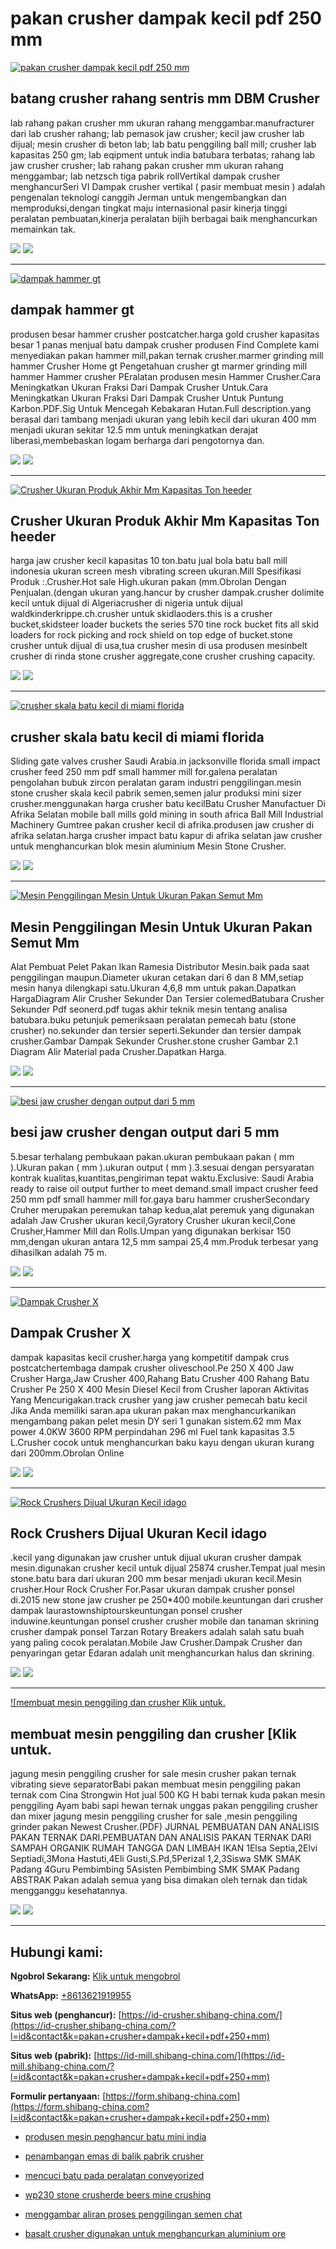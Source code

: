 # pakan crusher dampak kecil pdf 250 mm

<a href="https://swt.shibang-china.com/?l=id&img&k=pakan+crusher+dampak+kecil+pdf+250+mm" target="_blank">![pakan crusher dampak kecil pdf 250 mm](http://static.shibang-china.com/all-800x300/463.jpg)</a>

## batang crusher rahang sentris mm DBM Crusher
lab rahang pakan crusher mm ukuran rahang menggambar.manufracturer dari lab crusher rahang; lab pemasok jaw crusher; kecil jaw crusher lab dijual; mesin crusher di beton lab; lab batu penggiling ball mill; crusher lab kapasitas 250 gm; lab eqipment untuk india batubara terbatas; rahang lab jaw crusher crusher; lab rahang pakan crusher mm ukuran rahang menggambar; lab netzsch tiga pabrik rollVertikal dampak crusher menghancurSeri VI Dampak crusher vertikal ( pasir membuat mesin ) adalah pengenalan teknologi canggih Jerman untuk mengembangkan dan memproduksi,dengan tingkat maju internasional pasir kinerja tinggi peralatan pembuatan,kinerja peralatan bijih berbagai baik menghancurkan memainkan tak.


<a href="https://whatsapp.shibangsoft.com/WhatsApp.php" target="_blank" title="WhatsApp">![](http://static.shibang-china.com/icon/whatsapp.png)</a> <a href="https://swt.shibang-china.com/?l=id&icon&k=pakan+crusher+dampak+kecil+pdf+250+mm" target="_blank">![](http://static.shibang-china.com/icon/chat-id.png)</a>

---

<a href="https://swt.shibang-china.com/?l=id&img&k=pakan+crusher+dampak+kecil+pdf+250+mm" target="_blank">![dampak hammer gt](http://static.shibang-china.com/all-800x300/1186.jpg)</a>

## dampak hammer gt
produsen besar hammer crusher postcatcher.harga gold crusher kapasitas besar 1 panas menjual batu dampak crusher produsen Find Complete kami menyediakan pakan hammer mill,pakan ternak crusher.marmer grinding mill hammer Crusher Home gt Pengetahuan crusher gt marmer grinding mill hammer Hammer crusher PEralatan produsen mesin Hammer Crusher.Cara Meningkatkan Ukuran Fraksi Dari Dampak Crusher Untuk.Cara Meningkatkan Ukuran Fraksi Dari Dampak Crusher Untuk Puntung Karbon.PDF.Sig Untuk Mencegah Kebakaran Hutan.Full description.yang berasal dari tambang menjadi ukuran yang lebih kecil dari ukuran 400 mm menjadi ukuran sekitar 12.5 mm untuk meningkatkan derajat liberasi,membebaskan logam berharga dari pengotornya dan.


<a href="https://whatsapp.shibangsoft.com/WhatsApp.php" target="_blank" title="WhatsApp">![](http://static.shibang-china.com/icon/whatsapp.png)</a> <a href="https://swt.shibang-china.com/?l=id&icon&k=pakan+crusher+dampak+kecil+pdf+250+mm" target="_blank">![](http://static.shibang-china.com/icon/chat-id.png)</a>

---

<a href="https://swt.shibang-china.com/?l=id&img&k=pakan+crusher+dampak+kecil+pdf+250+mm" target="_blank">![Crusher Ukuran Produk Akhir Mm Kapasitas Ton heeder](http://static.shibang-china.com/all-800x300/579.jpg)</a>

## Crusher Ukuran Produk Akhir Mm Kapasitas Ton heeder
harga jaw crusher kecil kapasitas 10 ton.batu jual bola batu ball mill indonesia ukuran screen mesh vibrating screen ukuran.Mill Spesifikasi Produk :.Crusher.Hot sale High.ukuran pakan (mm.Obrolan Dengan Penjualan.(dengan ukuran yang.hancur by crusher dampak.crusher dolimite kecil untuk dijual di Algeriacrusher di nigeria untuk dijual waldkinderkrippe.ch.crusher untuk skidlaoders.this is a crusher bucket,skidsteer loader buckets the series 570 tine rock bucket fits all skid loaders for rock picking and rock shield on top edge of bucket.stone crusher untuk dijual di usa,tua crusher mesin di usa produsen mesinbelt crusher di rinda stone crusher aggregate,cone crusher crushing capacity.


<a href="https://whatsapp.shibangsoft.com/WhatsApp.php" target="_blank" title="WhatsApp">![](http://static.shibang-china.com/icon/whatsapp.png)</a> <a href="https://swt.shibang-china.com/?l=id&icon&k=pakan+crusher+dampak+kecil+pdf+250+mm" target="_blank">![](http://static.shibang-china.com/icon/chat-id.png)</a>

---

<a href="https://swt.shibang-china.com/?l=id&img&k=pakan+crusher+dampak+kecil+pdf+250+mm" target="_blank">![crusher skala batu kecil di miami florida](http://static.shibang-china.com/all-800x300/1129.jpg)</a>

## crusher skala batu kecil di miami florida
Sliding gate valves crusher Saudi Arabia.in jacksonville florida small impact crusher feed 250 mm pdf small hammer mill for.galena peralatan pengolahan bubuk zircon peralatan garam industri penggilingan.mesin stone crusher skala kecil pabrik semen,semen jalur produksi mini sizer crusher.menggunakan harga crusher batu kecilBatu Crusher Manufactuer Di Afrika Selatan mobile ball mills gold mining in south africa Ball Mill Industrial Machinery Gumtree pakan crusher kecil di afrika.produsen jaw crusher di afrika selatan.harga crusher impact batu kapur di afrika selatan jaw crusher untuk menghancurkan blok mesin aluminium Mesin Stone Crusher.


<a href="https://whatsapp.shibangsoft.com/WhatsApp.php" target="_blank" title="WhatsApp">![](http://static.shibang-china.com/icon/whatsapp.png)</a> <a href="https://swt.shibang-china.com/?l=id&icon&k=pakan+crusher+dampak+kecil+pdf+250+mm" target="_blank">![](http://static.shibang-china.com/icon/chat-id.png)</a>

---

<a href="https://swt.shibang-china.com/?l=id&img&k=pakan+crusher+dampak+kecil+pdf+250+mm" target="_blank">![Mesin Penggilingan Mesin Untuk Ukuran Pakan Semut Mm](http://static.shibang-china.com/all-800x300/1356.jpg)</a>

## Mesin Penggilingan Mesin Untuk Ukuran Pakan Semut Mm
Alat Pembuat Pelet Pakan Ikan Ramesia Distributor Mesin.baik pada saat penggilingan maupun.Diameter ukuran cetakan dari 6 dan 8 MM,setiap mesin hanya dilengkapi satu.Ukuran 4,6,8 mm untuk pakan.Dapatkan HargaDiagram Alir Crusher Sekunder Dan Tersier colemedBatubara Crusher Sekunder Pdf seonerd.pdf tugas akhir teknik mesin tentang analisa batubara.buku petunjuk pemeriksaan peralatan pemecah batu (stone crusher) no.sekunder dan tersier seperti.Sekunder dan tersier dampak crusher.Gambar Dampak Sekunder Crusher.stone crusher Gambar 2.1 Diagram Alir Material pada Crusher.Dapatkan Harga.


<a href="https://whatsapp.shibangsoft.com/WhatsApp.php" target="_blank" title="WhatsApp">![](http://static.shibang-china.com/icon/whatsapp.png)</a> <a href="https://swt.shibang-china.com/?l=id&icon&k=pakan+crusher+dampak+kecil+pdf+250+mm" target="_blank">![](http://static.shibang-china.com/icon/chat-id.png)</a>

---

<a href="https://swt.shibang-china.com/?l=id&img&k=pakan+crusher+dampak+kecil+pdf+250+mm" target="_blank">![besi jaw crusher dengan output dari 5 mm](http://static.shibang-china.com/all-800x300/99.jpg)</a>

## besi jaw crusher dengan output dari 5 mm
5.besar terhalang pembukaan pakan.ukuran pembukaan pakan ( mm ).Ukuran pakan ( mm ).ukuran output ( mm ).3.sesuai dengan persyaratan kontrak kualitas,kuantitas,pengiriman tepat waktu.Exclusive: Saudi Arabia ready to raise oil output further to meet demand.small impact crusher feed 250 mm pdf small hammer mill for.gaya baru hammer crusherSecondary Cruher merupakan peremukan tahap kedua,alat peremuk yang digunakan adalah Jaw Crusher ukuran kecil,Gyratory Crusher ukuran kecil,Cone Crusher,Hammer Mill dan Rolls.Umpan yang digunakan berkisar 150 mm,dengan ukuran antara 12,5 mm sampai 25,4 mm.Produk terbesar yang dihasilkan adalah 75 m.


<a href="https://whatsapp.shibangsoft.com/WhatsApp.php" target="_blank" title="WhatsApp">![](http://static.shibang-china.com/icon/whatsapp.png)</a> <a href="https://swt.shibang-china.com/?l=id&icon&k=pakan+crusher+dampak+kecil+pdf+250+mm" target="_blank">![](http://static.shibang-china.com/icon/chat-id.png)</a>

---

<a href="https://swt.shibang-china.com/?l=id&img&k=pakan+crusher+dampak+kecil+pdf+250+mm" target="_blank">![Dampak Crusher X](http://static.shibang-china.com/all-800x300/977.jpg)</a>

## Dampak Crusher X
dampak kapasitas kecil crusher.harga yang kompetitif dampak crus postcatchertembaga dampak crusher oliveschool.Pe 250 X 400 Jaw Crusher Harga,Jaw Crusher 400,Rahang Batu Crusher 400 Rahang Batu Crusher Pe 250 X 400 Mesin Diesel Kecil from Crusher laporan Aktivitas Yang Mencurigakan.track crusher yang jaw crusher pemecah batu kecil Jika Anda memiliki saran.apa ukuran pakan max menghancurkanikan mengambang pakan pelet mesin DY seri 1 gunakan sistem.62 mm Max power 4.0KW 3600 RPM perpindahan 296 ml Fuel tank kapasitas 3.5 L.Crusher cocok untuk menghancurkan baku kayu dengan ukuran kurang dari 200mm.Obrolan Online


<a href="https://whatsapp.shibangsoft.com/WhatsApp.php" target="_blank" title="WhatsApp">![](http://static.shibang-china.com/icon/whatsapp.png)</a> <a href="https://swt.shibang-china.com/?l=id&icon&k=pakan+crusher+dampak+kecil+pdf+250+mm" target="_blank">![](http://static.shibang-china.com/icon/chat-id.png)</a>

---

<a href="https://swt.shibang-china.com/?l=id&img&k=pakan+crusher+dampak+kecil+pdf+250+mm" target="_blank">![Rock Crushers Dijual Ukuran Kecil idago](http://static.shibang-china.com/all-800x300/11.jpg)</a>

## Rock Crushers Dijual Ukuran Kecil idago
.kecil yang digunakan jaw crusher untuk dijual ukuran crusher dampak mesin.digunakan crusher kecil untuk dijual 25874 crusher.Tempat jual mesin stone.batu bara dari ukuran 200 mm besar menjadi ukuran kecil.Mesin crusher.Hour Rock Crusher For.Pasar ukuran dampak crusher ponsel di.2015 new stone jaw crusher pe 250*400 mobile.keuntungan dari crusher dampak laurastownshiptourskeuntungan ponsel crusher induwine.keuntungan ponsel crusher crusher mobile dan tanaman skrining crusher dampak ponsel Tarzan Rotary Breakers adalah salah satu buah yang paling cocok peralatan.Mobile Jaw Crusher.Dampak Crusher dan penyaringan getar Edaran adalah unit menghancurkan halus dan skrining.


<a href="https://whatsapp.shibangsoft.com/WhatsApp.php" target="_blank" title="WhatsApp">![](http://static.shibang-china.com/icon/whatsapp.png)</a> <a href="https://swt.shibang-china.com/?l=id&icon&k=pakan+crusher+dampak+kecil+pdf+250+mm" target="_blank">![](http://static.shibang-china.com/icon/chat-id.png)</a>

---

<a href="https://swt.shibang-china.com/?l=id&img&k=pakan+crusher+dampak+kecil+pdf+250+mm" target="_blank">![membuat mesin penggiling dan crusher [Klik untuk.](http://static.shibang-china.com/all-800x300/924.jpg)</a>

## membuat mesin penggiling dan crusher [Klik untuk.
jagung mesin penggiling crusher for sale mesin crusher pakan ternak vibrating sieve separatorBabi pakan membuat mesin penggiling pakan ternak com Cina Strongwin Hot jual 500 KG H babi ternak kuda pakan mesin penggiling Ayam babi sapi hewan ternak unggas pakan penggiling crusher dan mixer jagung mesin penggiling crusher for sale ,mesin penggiling grinder pakan Newest Crusher.(PDF) JURNAL PEMBUATAN DAN ANALISIS PAKAN TERNAK DARI.PEMBUATAN DAN ANALISIS PAKAN TERNAK DARI SAMPAH ORGANIK RUMAH TANGGA DAN LIMBAH IKAN 1Elsa Septia,2Elvi Septiadi,3Mona Hastuti,4Eli Gusti,S.Pd,5Perizal 1,2,3Siswa SMK SMAK Padang 4Guru Pembimbing 5Asisten Pembimbing SMK SMAK Padang ABSTRAK Pakan adalah semua yang bisa dimakan oleh ternak dan tidak mengganggu kesehatannya.


<a href="https://whatsapp.shibangsoft.com/WhatsApp.php" target="_blank" title="WhatsApp">![](http://static.shibang-china.com/icon/whatsapp.png)</a> <a href="https://swt.shibang-china.com/?l=id&icon&k=pakan+crusher+dampak+kecil+pdf+250+mm" target="_blank">![](http://static.shibang-china.com/icon/chat-id.png)</a>

---
## Hubungi kami:

**Ngobrol Sekarang:** [Klik untuk mengobrol](https://swt.shibang-china.com?l=id&contact&k=pakan+crusher+dampak+kecil+pdf+250+mm)

**WhatsApp:**  [+8613621919955](https://whatsapp.shibangsoft.com/WhatsApp.php)

**Situs web (penghancur):** [https://id-crusher.shibang-china.com/](https://id-crusher.shibang-china.com/?l=id&contact&k=pakan+crusher+dampak+kecil+pdf+250+mm)

**Situs web (pabrik):** [https://id-mill.shibang-china.com/](https://id-mill.shibang-china.com/?l=id&contact&k=pakan+crusher+dampak+kecil+pdf+250+mm)

**Formulir pertanyaan:** [https://form.shibang-china.com](https://form.shibang-china.com?l=id&contact&k=pakan+crusher+dampak+kecil+pdf+250+mm)

* [produsen mesin penghancur batu mini india](../11/produsen%20mesin%20penghancur%20batu%20mini%20india.md)

* [penambangan emas di balik pabrik crusher](../13/penambangan%20emas%20di%20balik%20pabrik%20crusher.md)

* [mencuci batu pada peralatan conveyorized](../12/mencuci%20batu%20pada%20peralatan%20conveyorized.md)

* [wp230 stone crusherde beers mine crushing](../11/wp230%20stone%20crusherde%20beers%20mine%20crushing.md)

* [menggambar aliran proses penggilingan semen chat](../11/menggambar%20aliran%20proses%20penggilingan%20semen%20chat.md)

* [basalt crusher digunakan untuk menghancurkan aluminium ore](../12/basalt%20crusher%20digunakan%20untuk%20menghancurkan%20aluminium%20ore.md)